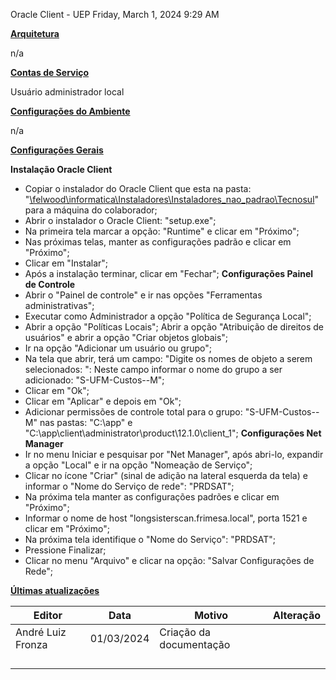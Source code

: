 Oracle Client - UEP
Friday, March 1, 2024
9:29 AM

**<u>Arquitetura</u>**

n/a

**<u>Contas de Serviço</u>**

Usuário administrador local

**<u>Configurações do Ambiente</u>**

n/a

**<u>Configurações Gerais</u>**

**Instalação Oracle Client**
- Copiar o instalador do Oracle Client que esta na pasta: "[\\felwood\informatica\Instaladores\Instaladores_nao_padrao\Tecnosul](file://felwood/informatica/Instaladores/Instaladores_nao_padrao/Tecnosul)" para a máquina do colaborador;
- Abrir o instalador o Oracle Client: "setup.exe";
- Na primeira tela marcar a opção: "Runtime" e clicar em "Próximo";
- Nas próximas telas, manter as configurações padrão e clicar em "Próximo";
- Clicar em "Instalar";
- Após a instalação terminar, clicar em "Fechar";
**Configurações Painel de Controle**
- Abrir o "Painel de controle" e ir nas opções "Ferramentas administrativas";
- Executar como Administrador a opção "Política de Segurança Local";
- Abrir a opção "Políticas Locais"; Abrir a opção "Atribuição de direitos de usuários" e abrir a opção "Criar objetos globais";
- Ir na opção "Adicionar um usuário ou grupo";
- Na tela que abrir, terá um campo: "Digite os nomes de objeto a serem selecionados: ": Neste campo informar o nome do grupo a ser adicionado: "S-UFM-Custos--M";
- Clicar em "Ok";
- Clicar em "Aplicar" e depois em "Ok";
- Adicionar permissões de controle total para o grupo: "S-UFM-Custos--M" nas pastas: "C:\app" e "C:\app\client\administrator\product\12.1.0\client_1";
**Configurações Net Manager**
- Ir no menu Iniciar e pesquisar por "Net Manager", após abri-lo, expandir a opção "Local" e ir na opção "Nomeação de Serviço";
- Clicar no ícone "Criar" (sinal de adição na lateral esquerda da tela) e informar o "Nome do Serviço de rede": "PRDSAT";
- Na próxima tela manter as configurações padrões e clicar em "Próximo";
- Informar o nome de host "longsisterscan.frimesa.local", porta 1521 e clicar em "Próximo";
- Na próxima tela identifique o "Nome do Serviço": "PRDSAT";
- Pressione Finalizar;
- Clicar no menu "Arquivo" e clicar na opção: "Salvar Configurações de Rede";

**<u>Últimas atualizações</u>**  

| Editor            | Data       | Motivo                  | Alteração |
|-------------------|------------|-------------------------|-----------|
| André Luiz Fronza | 01/03/2024 | Criação da documentação |          |
|                  |           |                        |           |
|                   |            |                         |           |
|                   |            |                         |           |
|                   |            |                         |           |

